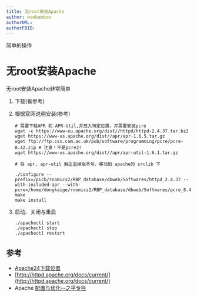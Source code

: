 ```yaml
---
title: 无root安装Apache
author: woobamboo
authorURL:
authorFBID:
---
```


简单的操作


<!--truncate-->



# 无root安装Apache

无root安装Apache非常简单

1. 下载(看参考)

2. 根据官网说明安装(参考)

   ```shell
   # 需要下载APR 和 APR-Util,并放入特定位置，并需要安装pcre
   wget -c https://www-eu.apache.org/dist//httpd/httpd-2.4.37.tar.bz2
   wget https://www-us.apache.org/dist//apr/apr-1.6.5.tar.gz
   wget ftp://ftp.csx.cam.ac.uk/pub/software/programming/pcre/pcre-8.42.zip # 注意！不是pcre2!
   wget https://www-us.apache.org/dist//apr/apr-util-1.6.1.tar.gz
   
   # 将 apr, apr-util 解压去掉版本号，移动到 apache的 srclib 下
   
   ./configure --prefix=/picb/rnomics2/RBP_database/dbweb/Softwares/httpd_2.4.37 --with-included-apr --with-pcre=/home/dongkaige/rnomics2/RBP_database/dbweb/Softwares/pcre_8.42
   make
   make install
   ```

3. 启动、关闭与重启

   ```shell
   ./apachectl start
   ./apachectl stop
   ./apachectl restart
   ```


## 参考

+ [Apache24下载位置](http://httpd.apache.org/download.cgi#apache24)
+ [http://httpd.apache.org/docs/current/](http://httpd.apache.org/docs/current/)
+ Apache [配置与优化--之乎专栏](https://www.jianshu.com/p/c36dd3946e74)